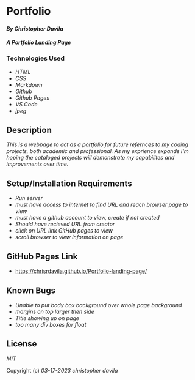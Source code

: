 # Portfolio

####  _By Christopher Davila_

#### _A Portfolio Landing Page_

### Technologies Used

* _HTML_
* _CSS_
* _Markdown_
* _Github_
* _Github Pages_
* _VS Code_
* _jpeg_

## Description

_This is a webpage to act as a portfolio for future refernces to my coding projects, both academic and professional. As my exprience expands I'm hoping the cataloged projects will demonstrate my capabilites and improvements over time._

## Setup/Installation Requirements

* _Run server_
* _must have access to internet to find URL and reach browser page to view_
* _must have a github account to view, create if not created_
* _Should have recieved URL from creator_
* _click on URL link GitHub pages to view_
* _scroll browser to view information on page_

## GitHub Pages Link
* https://chrisrdavila.github.io/Portfolio-landing-page/

## Known Bugs

* _Unable to put body box background over whole page background_
* _margins on top larger then side_
* _Title showing up on page_
* _too many div boxes for float_

## License

_MIT_

Copyright (c) _03-17-2023_ _christopher davila_